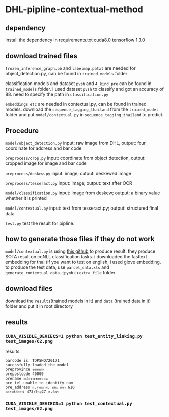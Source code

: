 # DHL-pipline-contextual-method
## dependency
install the dependency in requirements.txt
cuda8.0     tensorflow 1.3.0

## download trained files
```frozen_inference_graph.pb``` and ```labelmap.pbtxt``` are needed for object_detection.py, can be found in ```trained_models``` folder

classification models and dataset ```pvsh``` and ```4_kind_pre``` can be found in ```trained_models``` folder. i used dataset ```pvsh``` to classify and got an accuracy of 88. need to specify the path in ```classification.py```

```embeddings etc``` are needed in contextual.py, can be found in trained models. download the ```sequence_tagging_thailand``` from the ```trained_model``` folder and put ```model/contextual.py``` in ```sequence_tagging_thailand``` to predict.



## Procedure
```model/object_detection.py``` input: raw image from DHL, output: four coordinate for address and bar code

```preprocess/crop.py``` input: coordinate from object detection, output: cropped image for image and bar code

```preprocess/deskew.py``` input: image; output: deskewed image

```preprocess/tesseract.py``` input: image; output: text after OCR

```model/classification.py``` input: image from deskew; output: a binary value whether it is printed

```model/contextual.py``` input: text from tesseract.py; output: structured final data

```test.py``` test the result for pipline.


## how to generate those files if they do not work
```model/contextual.py``` is using [this github](https://github.com/guillaumegenthial/sequence_tagging) to produce result. they produce SOTA result on coNLL classification tasks. i downloaded the fasttext embedding for thai (if you want to test on english, i used glove embedding. to produce the test data, use ```parcel_data.xls``` and ```generate_contextual_data.ipynb``` in ```extra_file``` folder

## download files
download the ```results```(trained models in it) and ```data``` (trained data in it) folder and put it in root directory

## results
### ```CUDA_VISIBLE_DEVIECS=1 python test_entity_linking.py test_images/62.png```
results:
```
barcode is: TDPSHO720171
sucessfully loaded the model
preprovince ขอนแก่น
prepostcode 40000
prename อเมืองจขชอนนคน
pre_tel unable to identify num
pre_address ส.จุฑามาศ. เลิน ห้อง 610
หอสทธิลักษณ์ 473/โหมุ27 ด.ติลฯ
```
### ```CUDA_VISIBLE_DEVIECS=1 python test_contextual.py test_images/62.png```
